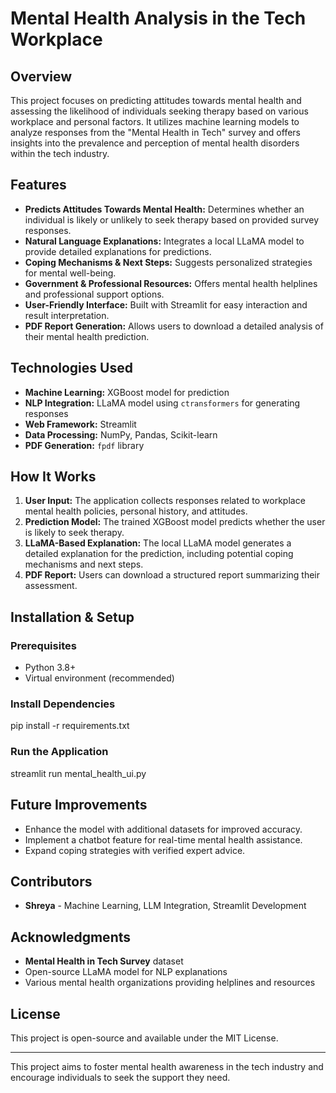 # Mental Health Analysis in the Tech Workplace

## Overview
This project focuses on predicting attitudes towards mental health and assessing the likelihood of individuals seeking therapy based on various workplace and personal factors. It utilizes machine learning models to analyze responses from the "Mental Health in Tech" survey and offers insights into the prevalence and perception of mental health disorders within the tech industry.

## Features
- **Predicts Attitudes Towards Mental Health:** Determines whether an individual is likely or unlikely to seek therapy based on provided survey responses.
- **Natural Language Explanations:** Integrates a local LLaMA model to provide detailed explanations for predictions.
- **Coping Mechanisms & Next Steps:** Suggests personalized strategies for mental well-being.
- **Government & Professional Resources:** Offers mental health helplines and professional support options.
- **User-Friendly Interface:** Built with Streamlit for easy interaction and result interpretation.
- **PDF Report Generation:** Allows users to download a detailed analysis of their mental health prediction.

## Technologies Used
- **Machine Learning:** XGBoost model for prediction
- **NLP Integration:** LLaMA model using `ctransformers` for generating responses
- **Web Framework:** Streamlit
- **Data Processing:** NumPy, Pandas, Scikit-learn
- **PDF Generation:** `fpdf` library

## How It Works
1. **User Input:** The application collects responses related to workplace mental health policies, personal history, and attitudes.
2. **Prediction Model:** The trained XGBoost model predicts whether the user is likely to seek therapy.
3. **LLaMA-Based Explanation:** The local LLaMA model generates a detailed explanation for the prediction, including potential coping mechanisms and next steps.
4. **PDF Report:** Users can download a structured report summarizing their assessment.

## Installation & Setup
### Prerequisites
- Python 3.8+
- Virtual environment (recommended)

### Install Dependencies

pip install -r requirements.txt


### Run the Application

streamlit run mental_health_ui.py


## Future Improvements
- Enhance the model with additional datasets for improved accuracy.
- Implement a chatbot feature for real-time mental health assistance.
- Expand coping strategies with verified expert advice.

## Contributors
- **Shreya** - Machine Learning, LLM Integration, Streamlit Development

## Acknowledgments
- **Mental Health in Tech Survey** dataset
- Open-source LLaMA model for NLP explanations
- Various mental health organizations providing helplines and resources

## License
This project is open-source and available under the MIT License.

---
This project aims to foster mental health awareness in the tech industry and encourage individuals to seek the support they need.

